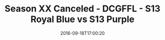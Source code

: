 ---
title: Season XX Canceled - DCGFFL - S13 Royal Blue vs S13 Purple
teams-score:
- team: _teams/s13-royal-blue.md
  score:
- team: _teams/s13-purple.md
  score: 20
mvp: D. Alexander (Royal), M. Japinga (Purple)
game-ball: M. Zgoda (Royal); C. Hobbs (Purple)
sportsperson: ''
season: 13
week: 2
date: '2016-09-18T17:00:20'
pageid: season-13-week-2-september-18-2016-4827-vs-4825
---